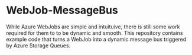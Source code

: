 # WebJob-MessageBus
While Azure WebJobs are simple and intuituive, there is still some work required for them to to be dynamic and smooth. This repository contains example code that turns a WebJob into a dynamic message bus triggered by Azure Storage Queues. 
